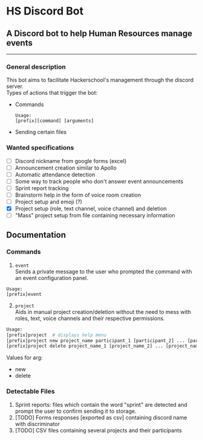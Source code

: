 # HS Discord Bot
## A Discord bot to help Human Resources manage events
____


### General description

This bot aims to facilitate Hackerschool's management through the discord server.  
Types of actions that trigger the bot:

- Commands
    ```
    Usage:
    [prefix][command] [arguments]
    ```
- Sending certain files


### Wanted specifications
- [ ] Discord nickname from google forms (excel)
- [ ] Announcement creation similar to Apollo
- [ ] Automatic attendance detection
- [ ] Some way to track people who don't answer event announcements
- [ ] Sprint report tracking
- [ ] Brainstorm help in the form of voice room creation
- [ ] Project setup and emoji (?)
- [x] Project setup (role, text channel, voice channel) and deletion
- [ ] "Mass" project setup from file containing necessary information

## Documentation


### Commands

1. `event`  
Sends a private message to the user who prompted the command with an event configuration panel.
``` 
Usage: 
[prefix]event
```

2. `project`  
Aids in manual project creation/deletion without the need to mess with roles, text, voice channels and their respective permissions.
``` python
Usage: 
[prefix]project  # displays help menu        
[prefix]project new project_name participant_1 [participant_2] ... [participant_n] # creates project with given participants
[prefix]project delete project_name_1 [project_name_2] ... [project_name_n] # deletes given projects

```
Values for arg:  
- new
- delete

### Detectable Files

1. Sprint reports: files which contain the word "sprint" are detected and prompt the user to confirm sending it to storage.
2. [TODO] Forms responses [exported as csv] containing discord name with discriminator
3. [TODO] CSV files containing several projects and their participants
